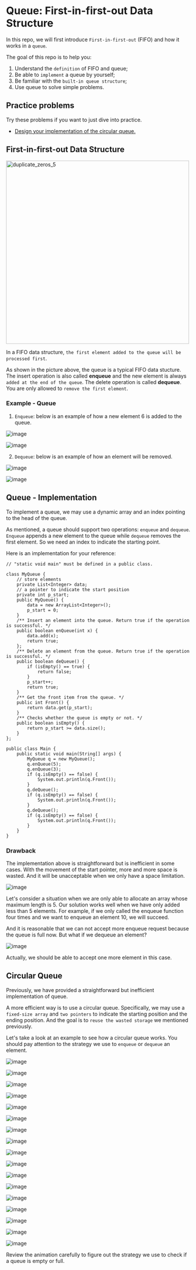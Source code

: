 # Queue: First-in-first-out Data Structure

In this repo, we will first introduce ```First-in-first-out``` (FIFO) and how it works in a ```queue```.

The goal of this repo is to help you:

1. Understand the ```definition``` of FIFO and queue;
2. Be able to ```implement``` a queue by yourself;
3. Be familiar with the ```built-in queue structure```;
4. Use queue to solve simple problems.

## Practice problems
Try these problems if you want to just dive into practice. 
- [Design your implementation of the circular queue. ](https://github.com/keldavis/Java-Practice/tree/master/Google%20Interview%20Prep/Data%20Structures/Queue%20and%20Stack/1.%20Queue%20First-in-first-out%20Data%20Structure/Design%20Circular%20Queue)


## First-in-first-out Data Structure

<img src="https://user-images.githubusercontent.com/19383145/123570867-135fa180-d797-11eb-8537-abc16cfdb168.png" alt="duplicate_zeros_5" width="500"/>

In a FIFO data structure, ```the first element added to the queue will be processed first```.

As shown in the picture above, the queue is a typical FIFO data stucture. The insert operation is also called **enqueue** and the new element is always ```added at the end of the queue```. The delete operation is called **dequeue**. You are only allowed to ```remove the first element```.

### Example - Queue

1. ```Enqueue```: below is an example of how a new element 6 is added to the queue.

![image](https://user-images.githubusercontent.com/19383145/123571091-7f420a00-d797-11eb-9d2f-5456141a3a0f.png)

![image](https://user-images.githubusercontent.com/19383145/123571101-8701ae80-d797-11eb-983d-5d106f643c01.png)

2. ```Dequeue```: below is an example of how an element will be removed.

![image](https://user-images.githubusercontent.com/19383145/123571182-b57f8980-d797-11eb-8b98-a6259bb0f4fd.png)

![image](https://user-images.githubusercontent.com/19383145/123571199-bc0e0100-d797-11eb-8a82-3474c0e3a63b.png)

## Queue - Implementation

To implement a queue, we may use a dynamic array and an index pointing to the head of the queue.

As mentioned, a queue should support two operations: ```enqueue``` and ```dequeue```. ```Enqueue``` appends a new element to the queue while ```dequeue``` removes the first element. So we need an index to indicate the starting point.

Here is an implementation for your reference:

```
// "static void main" must be defined in a public class.

class MyQueue {
    // store elements
    private List<Integer> data;         
    // a pointer to indicate the start position
    private int p_start;            
    public MyQueue() {
        data = new ArrayList<Integer>();
        p_start = 0;
    }
    /** Insert an element into the queue. Return true if the operation is successful. */
    public boolean enQueue(int x) {
        data.add(x);
        return true;
    };    
    /** Delete an element from the queue. Return true if the operation is successful. */
    public boolean deQueue() {
        if (isEmpty() == true) {
            return false;
        }
        p_start++;
        return true;
    }
    /** Get the front item from the queue. */
    public int Front() {
        return data.get(p_start);
    }
    /** Checks whether the queue is empty or not. */
    public boolean isEmpty() {
        return p_start >= data.size();
    }     
};

public class Main {
    public static void main(String[] args) {
        MyQueue q = new MyQueue();
        q.enQueue(5);
        q.enQueue(3);
        if (q.isEmpty() == false) {
            System.out.println(q.Front());
        }
        q.deQueue();
        if (q.isEmpty() == false) {
            System.out.println(q.Front());
        }
        q.deQueue();
        if (q.isEmpty() == false) {
            System.out.println(q.Front());
        }
    }
}
```

### Drawback

The implementation above is straightforward but is inefficient in some cases. With the movement of the start pointer, more and more space is wasted. And it will be unacceptable when we only have a space limitation.

![image](https://user-images.githubusercontent.com/19383145/123571451-35a5ef00-d798-11eb-8229-12931628b50f.png)

Let's consider a situation when we are only able to allocate an array whose maximum length is 5. Our solution works well when we have only added less than 5 elements. For example, if we only called the enqueue function four times and we want to enqueue an element 10, we will succeed.

And it is reasonable that we can not accept more enqueue request because the queue is full now. But what if we dequeue an element?

![image](https://user-images.githubusercontent.com/19383145/123571493-53735400-d798-11eb-9735-2a8004e205a2.png)

Actually, we should be able to accept one more element in this case.

## Circular Queue

Previously, we have provided a straightforward but inefficient implementation of queue.

A more efficient way is to use a circular queue. Specifically, we may use a ```fixed-size array``` and ```two pointers``` to indicate the starting position and the ending position. And the goal is to ```reuse the wasted storage``` we mentioned previously.

Let's take a look at an example to see how a circular queue works. You should pay attention to the strategy we use to ```enqueue``` or ```dequeue``` an element.

![image](https://user-images.githubusercontent.com/19383145/123571634-a51bde80-d798-11eb-8004-19861ae53964.png)

![image](https://user-images.githubusercontent.com/19383145/123571656-b06f0a00-d798-11eb-9d8d-c6e9e9d6612e.png)

![image](https://user-images.githubusercontent.com/19383145/123571672-ba910880-d798-11eb-9f74-adb25f38a98c.png)

![image](https://user-images.githubusercontent.com/19383145/123571695-c54b9d80-d798-11eb-9fff-941d28b9a9bf.png)

![image](https://user-images.githubusercontent.com/19383145/123571710-ced50580-d798-11eb-97a5-fc416402dbe2.png)

![image](https://user-images.githubusercontent.com/19383145/123571741-e0b6a880-d798-11eb-9571-783126c235e4.png)

![image](https://user-images.githubusercontent.com/19383145/123571761-e9a77a00-d798-11eb-91d1-6d5888cdb907.png)

![image](https://user-images.githubusercontent.com/19383145/123571783-f75cff80-d798-11eb-84a0-c9aff50c2eeb.png)

![image](https://user-images.githubusercontent.com/19383145/123571801-ffb53a80-d798-11eb-8b33-1af6848a609e.png)

![image](https://user-images.githubusercontent.com/19383145/123571809-08a60c00-d799-11eb-92ad-a8af886c3bc8.png)

![image](https://user-images.githubusercontent.com/19383145/123571827-1196dd80-d799-11eb-852f-9e9deba7c6d1.png)

![image](https://user-images.githubusercontent.com/19383145/123571876-270c0780-d799-11eb-947a-11917576cab1.png)

![image](https://user-images.githubusercontent.com/19383145/123572177-b9141000-d799-11eb-9f2f-2042aba36926.png)

![image](https://user-images.githubusercontent.com/19383145/123572191-c0d3b480-d799-11eb-9207-853e17244207.png)

![image](https://user-images.githubusercontent.com/19383145/123572208-c92bef80-d799-11eb-8326-97534f0961d0.png)

![image](https://user-images.githubusercontent.com/19383145/123572225-d34dee00-d799-11eb-9d06-2f830df30148.png)

![image](https://user-images.githubusercontent.com/19383145/123572242-dcd75600-d799-11eb-8503-9e418b1472f2.png)

Review the animation carefully to figure out the strategy we use to check if a queue is empty or full.
